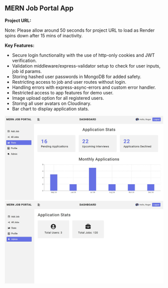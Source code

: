 ## MERN Job Portal App

**Project URL:**

Note: Please allow around 50 seconds for project URL to load as Render spins down after 15 mins of inactivity.

**Key Features:**

- Secure login functionality with the use of http-only cookies and JWT verification.
- Validation middleware/express-validator setup to check for user inputs, job id params.
- Storing hashed user passwords in MongoDB for added safety.
- Restricting access to job and user routes without login.  
- Handling errors with express-async-errors and custom error handler. 
- Restricted access to app features for demo user.
- Image upload option for all registered users. 
- Storing all user avatars on Cloudinary. 
- Bar chart to display application stats. 

<a href='' target='_blank'>
<img src='./public/app.jpg' width='700' alt='job portal app image'>
</a>

<a href='' target='_blank'>
<img src='./public/app-admin.jpg' width='700' alt='job portal app admin image'>
</a>
